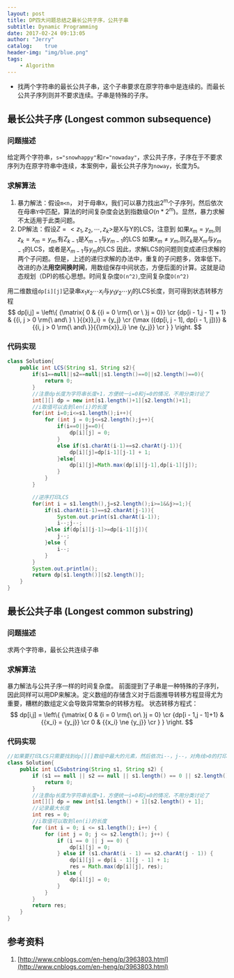 ```yaml
---
layout: post
title: DP四大问题总结之最长公共子序，公共子串
subtitle: Dynamic Programming
date: 2017-02-24 09:13:05
author: "Jerry"
catalog:    true
header-img: "img/blue.png"
tags:
    - Algorithm
---
```


- 找两个字符串的最长公共子串，这个子串要求在原字符串中是连续的。而最长公共子序列则并不要求连续。子串是特殊的子序。

## 最长公共子序 (Longest common subsequence)

### 问题描述
给定两个字符串，`s="snowhappy"`和`r="nowaday"`，求公共子序，子序在于不要求序列为在原字符串中连续，本案例中，最长公共子序为`noway`，长度为5。


### 求解算法
1. 暴力解法：假设`m<n`， 对于母串`X`，我们可以暴力找出2<sup>m</sup>个子序列，然后依次在母串`Y`中匹配，算法的时间复杂度会达到指数级$O(n*2^m)$。显然，暴力求解不太适用于此类问题。
2. DP解法：假设$Z =< z_1, z_2, \cdots , z_k >$是X与Y的LCS，注意到
    如果$x_m = y_m$,则$z_k = x_m = y_m$,有$Z_{k-1}$是$X_{m-1}$与$y_{m-1}$的LCS
    如果$x_m \ne y_m$,则$Z_{k}$是$X_{m}$与$y_{m-1}$的LCS，或者是$X_{m-1}$与$y_{m}$的LCS
因此，求解LCS的问题则变成递归求解的两个子问题。但是，上述的递归求解的办法中，重复的子问题多，效率低下。改进的办法**用空间换时间**，用数组保存中间状态，方便后面的计算。这就是动态规划（DP)的核心思想。时间复杂度`O(n^2)`,空间复杂度`O(n^2)`

用二维数组`dp[i][j]`记录串$x_1x_2 \cdots x_i$与$y_1y_2\cdots y_j$的LCS长度，则可得到状态转移方程
$$
dp[i,j] = \left\{ {\matrix{
   0 & {{i = 0 \rm{\ or \ }j = 0}}  \cr 
   {dp[i - 1,j - 1] + 1} & {{i, j  >  0 \rm{\ and\ } \ }{{x}}_i} = {y_j}  \cr 
   {\max ({dp[i, j  - 1], dp[i - 1, j])}} & {{i, j  >  0 \rm{\ and\ }}{{\rm{x}}_i} \ne {y_j}}  \cr 
 } } \right.
 $$

### 代码实现

```java
class Solution{
    public int LCS(String s1, String s2){
        if(s1==null||s2==null||s1.length()==0||s2.length()==0){
            return 0;
        }
        //注意dp长度为字符串长度+1，方便统一i=0和j=0的情况，不用分类讨论了
        int[][] dp = new int[s1.length()+1][s2.length()+1];
        //i取值可以去到len(i)的长度
        for(int i=0;i<=s1.length();i++){
            for (int j = 0;j<=s2.length();j++){
                if(i==0||j==0){
                    dp[i][j] = 0;
                }
                else if(s1.charAt(i-1)==s2.charAt(j-1)){
                    dp[i][j]=dp[i-1][j-1] + 1;
                }else{
                    dp[i][j]=Math.max(dp[i][j-1],dp[i-1][j]);
                }
            }
        }

        //逆序打印LCS
        for(int i = s1.length(),j=s2.length();i>=1&&j>=1;){
            if(s1.charAt(i-1)==s2.charAt(j-1)){
                System.out.print(s1.charAt(i-1));
                i--;j--;
            }else if(dp[i][j-1]>=dp[i-1][j]){
                j--;
            }else {
                i--;
            }
        }
        System.out.println();
        return dp[s1.length()][s2.length()];
    }
}
```

## 最长公共子串 (Longest common substring)

### 问题描述
求两个字符串，最长公共连续子串

### 求解算法
暴力解法与公共子序一样的时间复杂度。
前面提到了子串是一种特殊的子序列，因此同样可以用DP来解决。定义数组的存储含义对于后面推导转移方程显得尤为重要，糟糕的数组定义会导致异常繁杂的转移方程。
状态转移方程式：
$$
dp[i,j] = \left\{ {\matrix{
   0 & {i = 0 \rm{\ or\ }j = 0}  \cr 
   {dp[i - 1,j - 1]+1} & {{x_i} = {y_j}}  \cr 
   0 & {{x_i} \ne {y_j}}  \cr 
} } \right.
$$

### 代码实现

```java
//如果要打印LCS只需要找到dp[][]数组中最大的元素，然后依次i--，j--，对角线>0的打印出来即可
class Solution{
    public int LCSubstring(String s1, String s2) {
        if (s1 == null || s2 == null || s1.length() == 0 || s2.length() == 0) {
            return 0;
        }
        //注意dp长度为字符串长度+1，方便统一i=0和j=0的情况，不用分类讨论了
        int[][] dp = new int[s1.length() + 1][s2.length() + 1];
        //记录最大长度
        int res = 0;
        //i取值可以取到len(i)的长度
        for (int i = 0; i <= s1.length(); i++) {
            for (int j = 0; j <= s2.length(); j++) {
                if (i == 0 || j == 0) {
                    dp[i][j] = 0;
                } else if (s1.charAt(i - 1) == s2.charAt(j - 1)) {
                    dp[i][j] = dp[i - 1][j - 1] + 1;
                    res = Math.max(dp[i][j], res);
                } else {
                    dp[i][j] = 0;
                }
            }
        }
        return res;
    }
}
```

## 参考资料

1. [http://www.cnblogs.com/en-heng/p/3963803.html](http://www.cnblogs.com/en-heng/p/3963803.html)
